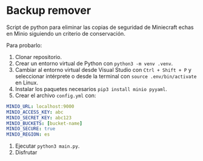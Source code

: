 # Backup remover

Script de python para eliminar las copias de seguridad de Miniecraft echas en Minio siguiendo un criterio de conservación.

Para probarlo:

1. Clonar repositorio.
2. Crear un entorno virtual de Python con `python3 -m venv .venv`.
3. Cambiar al entorno virtual desde Visual Studio con `Ctrl + Shift + P` y seleccionar intérprete o desde la terminal con `source .env/bin/activate` en Linux.
4. Instalar los paquetes necesarios `pip3 install minio pyyaml`.
5. Crear el archivo `config.yml` con:

```yml
MINIO_URL: localhost:9000
MINIO_ACCESS_KEY: abc
MINIO_SECRET_KEY: abc123
MINIO_BUCKETS: [bucket-name]
MINIO_SECURE: true
MINIO_REGION: es
```

1. Ejecutar `python3 main.py`.
2. Disfrutar
